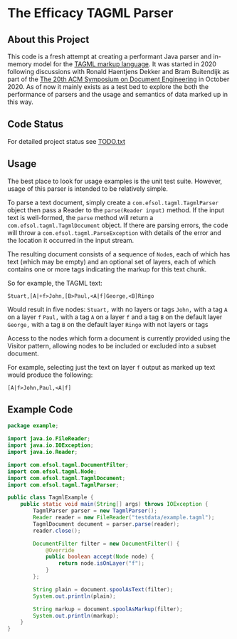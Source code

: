 The Efficacy TAGML Parser
=========================

About this Project
------------------
This code is a fresh attempt at creating a performant Java parser and in-memory model for the [TAGML markup language](https://www.balisage.net/Proceedings/vol21/print/HaentjensDekker01/BalisageVol21-HaentjensDekker01.html). It was started in 2020 following discussions with Ronald Haentjens Dekker and Bram Buitendijk as part of the [The 20th ACM Symposium on Document Engineering](https://doceng.org/doceng2020) in October 2020. As of now it mainly exists as a test bed to explore the both the performance of parsers and the usage and semantics of data marked up in this way.

Code Status
-----------
For detailed project status see [TODO.txt](TODO.txt)

Usage
--------------
The best place to look for usage examples is the unit test suite. However, usage of this parser is intended to be relatively simple.

To parse a text document, simply create a `com.efsol.tagml.TagmlParser` object then pass a Reader to the `parse(Reader input)` method. If the input text is well-formed, the `parse` method will return a `com.efsol.tagml.TagmlDocument` object. If there are parsing errors, the code will throw a `com.efsol.tagml.ParseException` with details of the error and the location it occurred in the input stream.

The resulting document consists of a sequence of `Node`s, each of which has text (which may be empty) and an optional set of layers, each of which contains one or more tags indicating the markup for this text chunk.

So for example, the TAGML text:

```
Stuart,[A|+f>John,[B>Paul,<A|f]George,<B]Ringo
```
Would result in five nodes:
`Stuart,` with no layers or tags
`John,` with a tag `A` on a layer `f`
`Paul,` with a tag `A` on a layer `f` and a tag `B` on the default layer
`George,` with a tag `B` on the default layer
`Ringo` with not layers or tags

Access to the nodes which form a document is currently provided using the Visitor pattern, allowing nodes to be included or excluded into a subset document.

For example, selecting just the text on layer `f` output as marked up text would produce the following:

```
[A|f>John,Paul,<A|f]
```

Example Code
------------

```Java
package example;

import java.io.FileReader;
import java.io.IOException;
import java.io.Reader;

import com.efsol.tagml.DocumentFilter;
import com.efsol.tagml.Node;
import com.efsol.tagml.TagmlDocument;
import com.efsol.tagml.TagmlParser;

public class TagmlExample {
	public static void main(String[] args) throws IOException {
		TagmlParser parser = new TagmlParser();
		Reader reader = new FileReader("testdata/example.tagml");
		TagmlDocument document = parser.parse(reader);
		reader.close();

		DocumentFilter filter = new DocumentFilter() {
			@Override
			public boolean accept(Node node) {
				return node.isOnLayer("f");
			}
		};

		String plain = document.spoolAsText(filter);
		System.out.println(plain);

		String markup = document.spoolAsMarkup(filter);
		System.out.println(markup);
	}
}
```